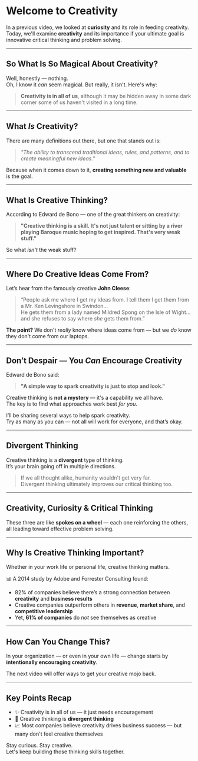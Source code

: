 
# Welcome to Creativity

In a previous video, we looked at **curiosity** and its role in feeding creativity.  
Today, we'll examine **creativity** and its importance if your ultimate goal is innovative critical thinking and problem solving.

---

## So What Is So Magical About Creativity?

Well, honestly — nothing.  
Oh, I know it *can* seem magical. But really, it isn't. Here's why:

> **Creativity is in all of us**, although it may be hidden away in some dark corner some of us haven't visited in a long time.

---

## What *Is* Creativity?

There are many definitions out there, but one that stands out is:

> *"The ability to transcend traditional ideas, rules, and patterns, and to create meaningful new ideas."*

Because when it comes down to it, **creating something new and valuable** is the goal.

---

## What Is Creative Thinking?

According to Edward de Bono — one of the great thinkers on creativity:

> **"Creative thinking is a skill. It's not just talent or sitting by a river playing Baroque music hoping to get inspired. That's very weak stuff."**

So what *isn't* the weak stuff?

---

## Where Do Creative Ideas Come From?

Let’s hear from the famously creative **John Cleese**:

> “People ask me where I get my ideas from. I tell them I get them from a Mr. Ken Levingshore in Swindon…  
> He gets them from a lady named Mildred Spong on the Isle of Wight… and she refuses to say where *she* gets them from.”

**The point?** We don't *really* know where ideas come from — but we *do* know they don't come from our laptops.

---

## Don’t Despair — You *Can* Encourage Creativity

Edward de Bono said:

> **"A simple way to spark creativity is just to stop and look."**

Creative thinking is **not a mystery** — it's a capability we all have.  
The key is to find what approaches work best *for you*.

I’ll be sharing several ways to help spark creativity.  
Try as many as you can — not all will work for everyone, and that’s okay.

---

## Divergent Thinking

Creative thinking is a **divergent** type of thinking.  
It’s your brain going off in multiple directions.

> If we all thought alike, humanity wouldn't get very far.  
> Divergent thinking ultimately improves our critical thinking too.

---

## Creativity, Curiosity & Critical Thinking

These three are like **spokes on a wheel** — each one reinforcing the others, all leading toward effective problem solving.

---

## Why Is Creative Thinking Important?

Whether in your work life or personal life, creative thinking matters.

📊 A 2014 study by Adobe and Forrester Consulting found:

- 82% of companies believe there’s a strong connection between **creativity** and **business results**
- Creative companies outperform others in **revenue**, **market share**, and **competitive leadership**
- Yet, **61% of companies** do *not* see themselves as creative

---

## How Can You Change This?

In your organization — or even in your own life — change starts by **intentionally encouraging creativity**.

The next video will offer ways to get your creative mojo back.

---

## Key Points Recap

- ✨ Creativity is in all of us — it just needs encouragement  
- 🔀 Creative thinking is **divergent thinking**  
- 📈 Most companies believe creativity drives business success — but many don't feel creative themselves

Stay curious. Stay creative.  
Let's keep building those thinking skills together.

